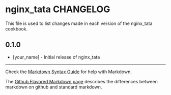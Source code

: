 # nginx_tata CHANGELOG

This file is used to list changes made in each version of the nginx_tata cookbook.

## 0.1.0
- [your_name] - Initial release of nginx_tata

- - -
Check the [Markdown Syntax Guide](http://daringfireball.net/projects/markdown/syntax) for help with Markdown.

The [Github Flavored Markdown page](http://github.github.com/github-flavored-markdown/) describes the differences between markdown on github and standard markdown.

